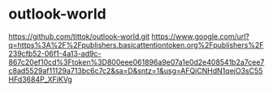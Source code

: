 # outlook-world
https://github.com/tittok/outlook-world.git
https://www.google.com/url?q=https%3A%2F%2Fpublishers.basicattentiontoken.org%2Fpublishers%2F239cfb52-06f1-4a13-ad9c-867c20ef10cd%3Ftoken%3D800eee061896a9e07a1e0d2e408541b2a7cee7c8ad5529af11129a713bc6c7c2&sa=D&sntz=1&usg=AFQjCNHdN1qejO3sC55HFd3684P_XFiKVg

